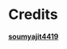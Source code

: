 
# Credits
**<a href="https://github.com/soumyajit4419/Portfolio" target="_blank">soumyajit4419</a>**

